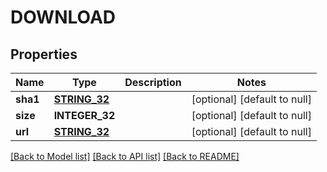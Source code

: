 # DOWNLOAD

## Properties
Name | Type | Description | Notes
------------ | ------------- | ------------- | -------------
**sha1** | [**STRING_32**](STRING_32.md) |  | [optional] [default to null]
**size** | **INTEGER_32** |  | [optional] [default to null]
**url** | [**STRING_32**](STRING_32.md) |  | [optional] [default to null]

[[Back to Model list]](../README.md#documentation-for-models) [[Back to API list]](../README.md#documentation-for-api-endpoints) [[Back to README]](../README.md)


